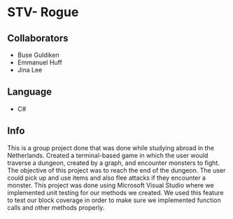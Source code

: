 # **STV- Rogue**
## Collaborators
- Buse Guldiken
- Emmanuel Huff
- Jina Lee
## Language
- C#
## Info
This is a group project done that was done while studying abroad in the Netherlands. Created a terminal-based game in which the user would traverse a dungeon, created by a graph, and encounter monsters to fight. The objective of this project was to reach the end of the dungeon. The user could pick up and use items and also flee attacks if they encounter a monster. This project was done using Microsoft Visual Studio where we implemented unit testing for our methods we created. We used this feature to test our block coverage in order to make sure we implemented function calls and other methods properly.
